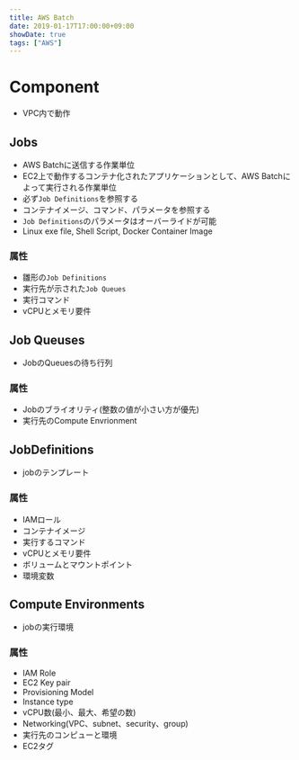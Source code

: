 ```yaml
---
title: AWS Batch
date: 2019-01-17T17:00:00+09:00
showDate: true
tags: ["AWS"]
---
```


# Component
- VPC内で動作

## Jobs
- AWS Batchに送信する作業単位
- EC2上で動作するコンテナ化されたアプリケーションとして、AWS Batchによって実行される作業単位
- 必ず`Job Definitions`を参照する
- コンテナイメージ、コマンド、パラメータを参照する
- `Job Definitions`のパラメータはオーバーライドが可能
- Linux exe file, Shell Script, Docker Container Image
### 属性
- 雛形の`Job Definitions`
- 実行先が示された`Job Queues`
- 実行コマンド
- vCPUとメモリ要件

## Job Queuses
- JobのQueuesの待ち行列
### 属性
- Jobのブライオリティ(整数の値が小さい方が優先)
- 実行先のCompute Envrionment

## JobDefinitions
- jobのテンプレート
### 属性
- IAMロール
- コンテナイメージ
- 実行するコマンド
- vCPUとメモリ要件
- ボリュームとマウントポイント
- 環境変数

## Compute Environments
- jobの実行環境
### 属性
- IAM Role
- EC2 Key pair
- Provisioning Model
- Instance type
- vCPU数(最小、最大、希望の数)
- Networking(VPC、subnet、security、group)
- 実行先のコンピューと環境
- EC2タグ
